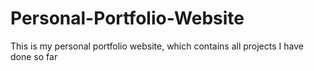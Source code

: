 # Personal-Portfolio-Website
 This is my personal portfolio website, which contains all projects I have done so far
